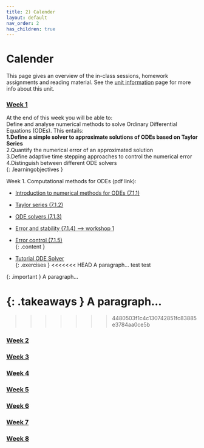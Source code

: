 ```yaml
---
title: 2) Calender
layout: default
nav_order: 2
has_children: true
---
```


# Calender

This page gives an overview of the in-class sessions, homework assignments and reading material. See the [unit information](index.html) page for more info about this unit.

### [Week 1](Weeks/Week1.html)

At the end of this week you will be able to: <br>
Define and analyse numerical methods to solve Ordinary Differential Equations (ODEs). This entails:<br>
<b>1.Define a simple solver to approximate solutions of ODEs based on Taylor Series</b> <br>
2.Quantify the numerical error of an approximated solution <br>
3.Define adaptive time stepping approaches to control the numerical error <br>
4.Distinguish between different ODE solvers <br>
{: .learningobjectives }

Week 1. Computational methods for ODEs (pdf link):
- [Introduction to numerical methods for ODEs (7.1.1)](https://www.google.com)<br>
- [Taylor series (7.1.2)](https://www.google.com)<br>
- [ODE solvers (7.1.3)](https://www.google.com)<br>
- [Error and stability (7.1.4)  --> workshop 1](https://www.google.com)<br>
- [Error control (7.1.5)](https://www.google.com)<br>
{: .content }

- [Tutorial ODE Solver](https://www.google.com)<br>
{: .exercises }
<<<<<<< HEAD
A paragraph... test test

{: .important }
A paragraph...

{: .takeaways }
A paragraph...
=======
>>>>>>> 4480503f1c4c130742851fc83885e3784aa0ce5b

### [Week 2](Weeks/Week2.html)
### [Week 3](Weeks/Week3.html)
### [Week 4](Weeks/Week4.html)
### [Week 5](Weeks/Week5.html)
### [Week 6](Weeks/Week6.html)
### [Week 7](Weeks/Week7.html)
### [Week 8](Weeks/Week8.html)
